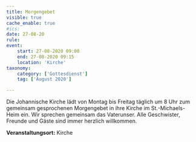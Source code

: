 ```yaml
---
title: Morgengebet
visible: true
cache_enable: true
#ics: 
date: 27-08-20
rule: 
event:
	start: 27-08-2020 09:00
	end: 27-08-2020 09:15
	location: 'Kirche'
taxonomy:
	category: ['Gottesdienst']
	tag: ['August 2020']

---
```

Die Johannische Kirche lädt von Montag bis Freitag täglich um 8 Uhr zum gemeinsam gesprochenen Morgengebet in ihre Kirche im St.-Michaels-Heim ein. Wir sprechen gemeinsam das Vaterunser. Alle Geschwister, Freunde und Gäste sind immer herzlich willkommen.



**Veranstaltungsort:** Kirche

